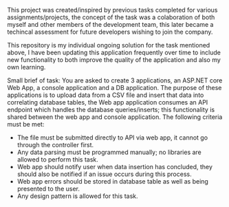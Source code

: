 This project was created/inspired by previous tasks completed for various assignments/projects, the concept of the task was a colaboration of both myself and other members of the development team, this later became a techincal assessment for future developers wishing to join the company.

This repository is my individual ongoing solution for the task mentioned above, I have been updating this application frequently over time to include new functionality to both improve the quality of the application and also my own learning.

Small brief of task:
You are asked to create 3 applications, an ASP.NET core Web App, a console application and a DB application. The purpose of these applications is to upload data from a CSV file and insert that data into correlating database tables, the Web app application consumes an API endpoint which handles the database queries/inserts; this functionality is shared between the web app and console application.
The following criteria must be met:
-	The file must be submitted directly to API via web app, it cannot go through the controller first.
-	Any data parsing must be programmed manually; no libraries are allowed to perform this task. 
-	Web app should notify user when data insertion has concluded, they should also be notified if an issue occurs during this process. 
-	Web app errors should be stored in database table as well as being presented to the user.
-	Any design pattern is allowed for this task.
